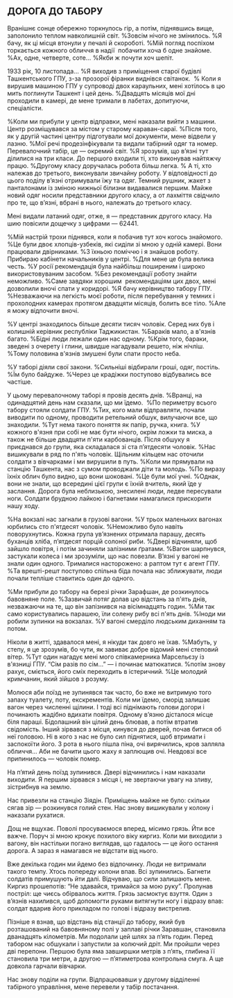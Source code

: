 ## ДОРОГА ДО ТАБОРУ

Вранішнє сонце обережно торкнулось гір, а потім, піднявшись вище, заполонило теплом навколишній світ.
%Зовсім нічого не змінилось.
%Я бачу, як ці місця втонули у печалі й скороботі.
%Мій погляд поспіхом торкається кожного обличчя в надії  побачити хоча б одне знайоме.
%Ах, одне, четверте, соте...
%Якби ж почути хоч шепіт.

1933 рік, 10 листопада...
%Я виходив з приміщення старої будівлі Ташкентського ГПУ, з-за прозорої фіранки виднівся світанок. 
% Коли я вирушив машиною ГПУ у супроводі двох караульних, мені хотілось в цю мить поглинути Ташкент і цей день.
%Двадцять місяців мої дні проходили в камері, де мене тримали в лабетах, допитуючи, спеціалісти.

%Коли ми прибули у центр відправки, мені наказали вийти з машини.
Центр розміщувався за містом у старому караван-сараї.
%Після того, як у другій частині центру підготували мої документи, мене відвели у лазню.
%Мої речі продезінфікували та видали табірний одяг та номер.
Перевалочний табір, це — окремий світ.
%Я зрозумів, що в’язні тут ділилися на три класи.
До першого входили ті, хто виконував найтяжчу працю.
%Другому класу доручалась робота більш легка.
% А ті, хто належав до третього, виконували звичайну роботу.
У відповідності до цього поділу в’язні отримували їжу та одяг.
Темний рушник, жакет з панталонами із зміною нижньої білизни видавалися першим.
Майже новий одяг носили представники другого класу, а от лахміття свідчило про те, що в’язні, вбрані в нього, належать до третього класу.

Мені видали латаний одяг, отже, я — представник другого класу.
На шию повісили дощечку з цифрами — 62441.

%Мій настрій трохи піднявся, коли я побачив тут хоч когось знайомого. 
%Це були двоє хлопців-узбеків, які сиділи зі мною у одній камері.
Вони працювали двірниками.
%З їхньою поміччю і я знайшов роботу.
Прибираю кабінети начальників у центрі.
%Для мене це була велика честь.
%У росії рекомендація була найбільш поширеним і широко використовуваним засобом.
%Без рекомендації роботу знайти неможливо.
%Саме завдяки хорошим  рекомендаціям цих двох, мені дозволили вночі спати у коридорі.
%Я бачу керівництво табору ГПУ.
%Незважаючи на легкість моєї роботи, після перебування у темних і прохолодних камерах протягом двадцяти місяців, болить все тіло.
%Але я можу відпочити вночі.

%У центрі знаходилось більше десяти тисяч чоловік.
Серед них був і колишній керівник республіки Таджикистан.
%Бараків мало, а в'язнів багато.
%Бідні люди лежали один нас одному.
%Крім того, бараки, зведені з очерету і глини, швидше нагадували решето, ніж нічліш.
%Тому половина в'язнів змушені були спати просто неба.

%У таборі діяли свої закони.
%Cильніші відбирали гроші, одяг, постіль.
%Їм було байдуже.
%Через це крадіжки поступово відбувались все частіше.

У цьому перевалочному таборі я провів десять днів.
%Вранці, на одинадцятий день нам сказали, що ми їдемо.
 %По периметру всього табору стояли солдати ГПУ.
%Тих, кого мали відправляти, почали виводити по одному, проводити ретельний обшук, вилучаючи все, що знаходили.
%Тут нема такого поняття як папір, ручка, книга.
%У кожного в'язня при собі не має бути нічого, окрім ложки та миска, а також не більше двадцяти п'яти карбованців.
Після обшуку я приєднався до групи, яка складалася зі ста п’ятдесяти чоловік.
%Нас вишикували в ряд по п'ять чоловік.
Щільним кільцем нас оточили солдати з вівчарками і ми вирушили в путь.
%Коли ми прямували на станцію Ташкента, нас з сумом проводжали діти та молодь.
%По виразу їхніх облич було видно, що вони шоковані.
%Це були мої учні.
%Однак, вони не знали, що всередині цієї групи є їхній вчитель, який їде у заслання.
Дорога була неблизькою, знесилені люди, ледве пересували ноги.
Солдати брудною лайкою і багнетами намагалися прискорити нашу ходу.

%На вокзалі нас загнали в грузові вагони.
%У трьох маленьких вагонах юрбились сто п'ятдесят чоловік.
%Неможливо було навіть поворухнутись.
Кожна група ув’язнених отримала парашу, десять буханців хліба, п’ятдесят порцій солоної риби.
%Двері відчиняли, щоб зайшло повітря, і потім зачиняли залізними ґратами.
%Вагон шарпнувся, застукали колеса і ми зрозуміли, що нас повезли.
В’язні у вагоні не знали один одного.
Трималися насторожено: а раптом тут є агент ГПУ.
%Та врешті-решт поступово спільна біда почала нас зближувати, люди почали тепліше ставитись один до одного.

%Ми прибули до табору на березі річки Зарафшан, де розкинулось бавовняне поле.
%Зазвичай потяг долав цю відстань за п'ять днів, незважаючи на те, що він запізнився на вісімнадцять годин.
%Ми так само користувались парашею, їли солену рибу всі п'ять днів.
%Іноди ми робили зупинки на вокзалах.
%У вагоні смерділо людським диханням та потом.

Ніколи в житті, здавалося мені, я нікуди так довго не їхав.
%Мабуть, у степу, я це зрозумів, бо чути, як завиває добре відомий мені степовий вітер.
%Тут один нагадує мені мого співкамерника Марсельєзу із в'язниці ГПУ.
“Сім разів по сім...” — і починає матюкатися.
%потім знову рахує, сміється, його сміх переходить в істеричний.
%Це молодий кримчанин, який зійшов з розуму.

Молюся аби поїзд не зупинявся так часто, бо вже не витримую того запаху туалету, поту, екскрементів.
Коли ми їдемо, сморід залишає вагон через численні щілини.
І тоді всі піднімають голови догори і починають жадібно вдихати повітря.
Одному в’язню дісталося місце біля параші.
Бідолашний він цілий день блював, а потім втратив свідомість.
Інший зірвався з місця, кинувся до дверей, почав битися об неї головою.
Ні в кого з нас не було сил піднятися, щоб втримати і заспокоїти його.
З рота в нього пішла піна, очі вирячились, кров залляла обличчя...
Аби не бачити цього жаху я заплющив очі.
Невдовзі все припинилось — чоловік помер.

На п’ятий день поїзд зупинився.
Двері відчинились і нам наказали виходити.
Я першим зірвався з місця і, не звертаючи увагу на зливу, зістрибнув на землю.

Нас привезли на станцію Зіядін.
Приміщень майже не було: скільки сягав зір — розкинувся голий стен.
Нас знову вишикували у колону і наказали рухатися.

Дощ не вщухає.
Поволі просуваємося вперед, місимо грязь.
Йти все важче.
Поруч зі мною крокує похилого віку киргиз.
Коли ми виходили з вагону, він настільки погано виглядав, що гадалось — це його остання дорога.
А зараз я намагався не відстати від нього.

Вже декілька годин ми йдемо без відпочинку.
Люди не витримали такого темпу.
Хтось попереду колони впав.
Всі зупинились.
Багнети солдатів примушують йти далі.
Відчуваю, що сили залишають мене.
Киргиз прошепотів: “Не здавайся, тримайся за мою руку”. Пролунав постріл: ще чиєсь обірвалось життя.
Грязь засмоктує взуття.
Один з в’язнів нахилився, щоб допомогти руками витягнути ногу і відразу впав: солдат вдарив його прикладом по голові і відразу вистрелив.

Пізніше я взнав, що відстань від станції до табору, який був розташований на бавовняному полі у заплаві річки Заравшан, становила дванадцять кілометрів.
Ми подолали цей шлях за п’ять годин.
Перед табором нас обшукали і запустили за колючий дріт.
Ми пройшли через дві перепони.
Першою була яма завширшки метрів з п’ять, глибина її становила три метри, а другою — п’ятиметрова контрольна смуга.
А ще довкола гарчали вівчарки.

Нас знову поділи на групи.
Відпрацювавши у другому відділенні табірного управління, мене перевели у табір постачання.
